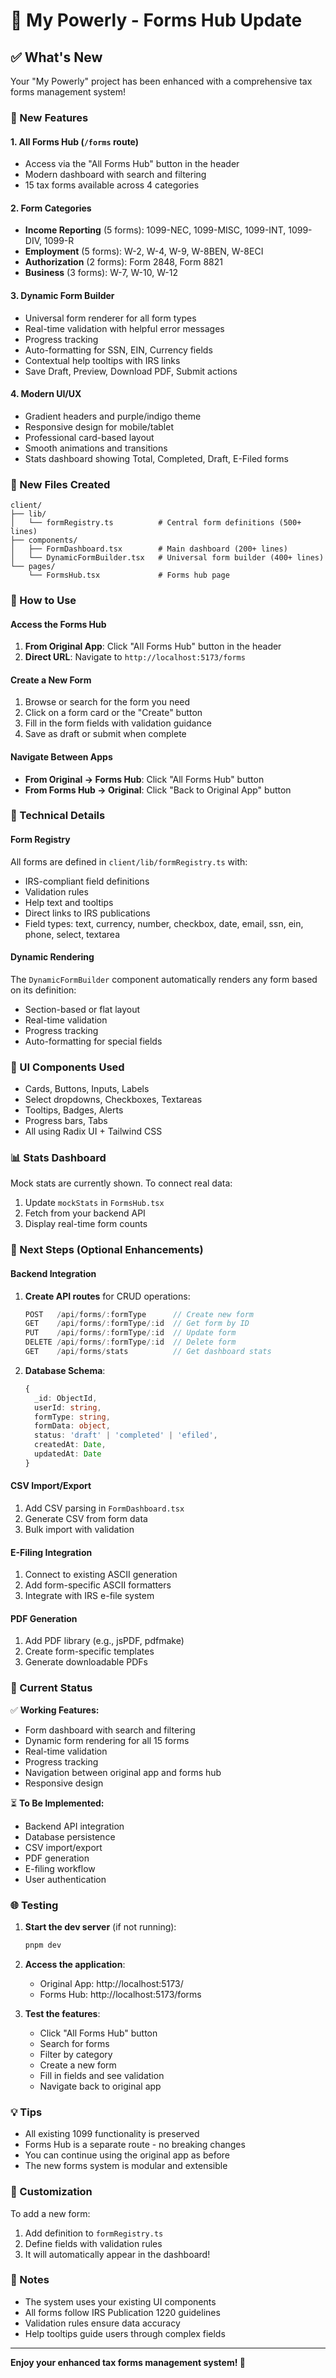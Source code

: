 # 🎉 My Powerly - Forms Hub Update

## ✅ What's New

Your "My Powerly" project has been enhanced with a comprehensive tax forms management system!

### 🚀 New Features

#### 1. **All Forms Hub** (`/forms` route)
- Access via the "All Forms Hub" button in the header
- Modern dashboard with search and filtering
- 15 tax forms available across 4 categories

#### 2. **Form Categories**
- **Income Reporting** (5 forms): 1099-NEC, 1099-MISC, 1099-INT, 1099-DIV, 1099-R
- **Employment** (5 forms): W-2, W-4, W-9, W-8BEN, W-8ECI
- **Authorization** (2 forms): Form 2848, Form 8821
- **Business** (3 forms): W-7, W-10, W-12

#### 3. **Dynamic Form Builder**
- Universal form renderer for all form types
- Real-time validation with helpful error messages
- Progress tracking
- Auto-formatting for SSN, EIN, Currency fields
- Contextual help tooltips with IRS links
- Save Draft, Preview, Download PDF, Submit actions

#### 4. **Modern UI/UX**
- Gradient headers and purple/indigo theme
- Responsive design for mobile/tablet
- Professional card-based layout
- Smooth animations and transitions
- Stats dashboard showing Total, Completed, Draft, E-Filed forms

### 📁 New Files Created

```
client/
├── lib/
│   └── formRegistry.ts          # Central form definitions (500+ lines)
├── components/
│   ├── FormDashboard.tsx        # Main dashboard (200+ lines)
│   └── DynamicFormBuilder.tsx   # Universal form builder (400+ lines)
└── pages/
    └── FormsHub.tsx             # Forms hub page
```

### 🎯 How to Use

#### Access the Forms Hub
1. **From Original App**: Click "All Forms Hub" button in the header
2. **Direct URL**: Navigate to `http://localhost:5173/forms`

#### Create a New Form
1. Browse or search for the form you need
2. Click on a form card or the "Create" button
3. Fill in the form fields with validation guidance
4. Save as draft or submit when complete

#### Navigate Between Apps
- **From Original → Forms Hub**: Click "All Forms Hub" button
- **From Forms Hub → Original**: Click "Back to Original App" button

### 🔧 Technical Details

#### Form Registry
All forms are defined in `client/lib/formRegistry.ts` with:
- IRS-compliant field definitions
- Validation rules
- Help text and tooltips
- Direct links to IRS publications
- Field types: text, currency, number, checkbox, date, email, ssn, ein, phone, select, textarea

#### Dynamic Rendering
The `DynamicFormBuilder` component automatically renders any form based on its definition:
- Section-based or flat layout
- Real-time validation
- Progress tracking
- Auto-formatting for special fields

### 🎨 UI Components Used
- Cards, Buttons, Inputs, Labels
- Select dropdowns, Checkboxes, Textareas
- Tooltips, Badges, Alerts
- Progress bars, Tabs
- All using Radix UI + Tailwind CSS

### 📊 Stats Dashboard
Mock stats are currently shown. To connect real data:
1. Update `mockStats` in `FormsHub.tsx`
2. Fetch from your backend API
3. Display real-time form counts

### 🔄 Next Steps (Optional Enhancements)

#### Backend Integration
1. **Create API routes** for CRUD operations:
   ```typescript
   POST   /api/forms/:formType      // Create new form
   GET    /api/forms/:formType/:id  // Get form by ID
   PUT    /api/forms/:formType/:id  // Update form
   DELETE /api/forms/:formType/:id  // Delete form
   GET    /api/forms/stats          // Get dashboard stats
   ```

2. **Database Schema**:
   ```typescript
   {
     _id: ObjectId,
     userId: string,
     formType: string,
     formData: object,
     status: 'draft' | 'completed' | 'efiled',
     createdAt: Date,
     updatedAt: Date
   }
   ```

#### CSV Import/Export
1. Add CSV parsing in `FormDashboard.tsx`
2. Generate CSV from form data
3. Bulk import with validation

#### E-Filing Integration
1. Connect to existing ASCII generation
2. Add form-specific ASCII formatters
3. Integrate with IRS e-file system

#### PDF Generation
1. Add PDF library (e.g., jsPDF, pdfmake)
2. Create form-specific templates
3. Generate downloadable PDFs

### 🎯 Current Status

✅ **Working Features:**
- Form dashboard with search and filtering
- Dynamic form rendering for all 15 forms
- Real-time validation
- Progress tracking
- Navigation between original app and forms hub
- Responsive design

⏳ **To Be Implemented:**
- Backend API integration
- Database persistence
- CSV import/export
- PDF generation
- E-filing workflow
- User authentication

### 🌐 Testing

1. **Start the dev server** (if not running):
   ```bash
   pnpm dev
   ```

2. **Access the application**:
   - Original App: http://localhost:5173/
   - Forms Hub: http://localhost:5173/forms

3. **Test the features**:
   - Click "All Forms Hub" button
   - Search for forms
   - Filter by category
   - Create a new form
   - Fill in fields and see validation
   - Navigate back to original app

### 💡 Tips

- All existing 1099 functionality is preserved
- Forms Hub is a separate route - no breaking changes
- You can continue using the original app as before
- The new forms system is modular and extensible

### 🎨 Customization

To add a new form:
1. Add definition to `formRegistry.ts`
2. Define fields with validation rules
3. It will automatically appear in the dashboard!

### 📝 Notes

- The system uses your existing UI components
- All forms follow IRS Publication 1220 guidelines
- Validation rules ensure data accuracy
- Help tooltips guide users through complex fields

---

**Enjoy your enhanced tax forms management system! 🚀**
